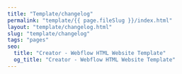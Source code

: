 ```yaml
---
title: "Template/changelog"
permalink: "template/{{ page.fileSlug }}/index.html"
layout: "template/changelog.html"
slug: "template/changelog"
tags: "pages"
seo:
  title: "Creator - Webflow HTML Website Template"
  og_title: "Creator - Webflow HTML Website Template"
---
```



